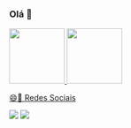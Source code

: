 
### Olá 👋

<div>
<a href="https://github.com/seu-usuário-aqui">
<img height="100em" src="https://github-readme-stats.vercel.app/api/top-langs/?username=felipesilvapin&layout=compact&langs_count=7&theme=dracula"/>
<img height="100em" src="https://github-readme-stats.vercel.app/api?username=felipesilvapin&show_icons=true&theme=dracula&include_all_commits=true&count_private=false"/>
</div>

😄💬 Redes Sociais
  
[<img src="https://img.shields.io/badge/linkedin-%230077B5.svg?&style=for-the-badge&logo=linkedin&logoColor=white" />](https://www.linkedin.com/in/felipesilvapin/) [<img src = "https://img.shields.io/badge/instagram-%23E4405F.svg?&style=for-the-badge&logo=instagram&logoColor=white">](https://www.instagram.com/felipesilvap_/) 


